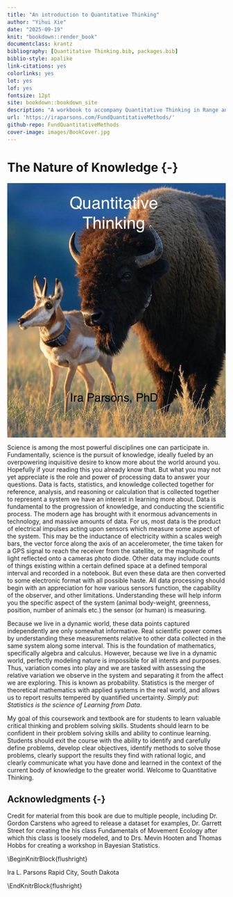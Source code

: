 ```yaml
---
title: "An introduction to Quantitative Thinking"
author: "Yihui Xie"
date: "2025-09-19"
knit: "bookdown::render_book"
documentclass: krantz
bibliography: [Quantitative Thinking.bib, packages.bib]
biblio-style: apalike
link-citations: yes
colorlinks: yes
lot: yes
lof: yes
fontsize: 12pt
site: bookdown::bookdown_site
description: "A workbook to accompany Quantitative Thinking in Range and Animal Sciences."
url: 'https://iraparsons.com/FundQuantitativeMethods/'
github-repo: FundQuantitativeMethods
cover-image: images/BookCover.jpg
---
```




# The Nature of Knowledge {-}

<a href="https://www.crcpress.com/product/isbn/9781138700109" target="_blank"><img src="images/BookCover.jpg" style="display: block; margin: auto;" /></a>

Science is among the most powerful disciplines one can participate in. Fundamentally, science is the pursuit of knowledge, ideally fueled by an overpowering inquisitive desire to know more about the world around you. Hopefully if your reading this you already know that. But what you may not yet appreciate is the role and power of processing data to answer your questions. Data is facts, statistics, and knowledge collected together for reference, analysis, and reasoning or calculation that is collected together to represent a system we have an interest in learning more about. Data is fundamental to the progression of knowledge, and conducting the scientific process. The modern age has brought with it enormous advancements in technology, and massive amounts of data. For us, most data is the product of electrical impulses acting upon sensors which measure some aspect of the system. This may be the inductance of electricity within a scales weigh bars, the vector force along the axis of an accelerometer, the time taken for a GPS signal to reach the receiver from the satellite, or the magnitude of light reflected onto a cameras photo diode. Other data may include counts of things existing within a certain defined space at a defined temporal interval and recorded in a notebook. But even these data are then converted to some electronic format with all possible haste. All data processing should begin with an appreciation for how various sensors function, the capability of the observer, and other limitations. Understanding these will help inform you the specific aspect of the system (animal body-weight, greenness, position, number of animals etc.) the sensor (or human) is measuring. 

Because we live in a dynamic world, these data points captured independently are only somewhat informative. Real scientific power comes by understanding these measurements relative to other data collected in the same system along some interval. This is the foundation of mathematics, specifically algebra and calculus. However, because we live in a dynamic world, perfectly modeling nature is impossible for all intents and purposes. Thus, variation comes into play and we are tasked with assessing the relative variation we observe in the system and separating it from the affect we are exploring. This is known as probability. Statistics is the merger of theoretical mathematics with applied systems in the real world, and allows us to report results tempered by quantified uncertainty. *Simply put: Statistics is the science of Learning from Data*.


My goal of this coursework and textbook are for students to learn valuable critical thinking and problem solving skills. Students should learn to be confident in their problem solving skills and ability to continue learning. Students should exit the course with the ability to identify and carefully define problems, develop clear objectives, identify methods to solve those problems, clearly support the results they find with rational logic, and clearly communicate what you have done and learned in the context of the current body of knowledge to the greater world. Welcome to Quantitative Thinking.
## Acknowledgments {-}

Credit for material from this book are due to multiple people, including Dr. Gordon Carstens who agreed to release a dataset for examples, Dr. Garrett Street for creating the his class Fundamentals of Movement Ecology after which this class is loosely modeled, and to Drs. Mevin Hooten and Thomas Hobbs for creating a workshop in Bayesian Statistics. 

\BeginKnitrBlock{flushright}<p class="flushright">Ira L. Parsons
Rapid City, South Dakota</p>\EndKnitrBlock{flushright}
